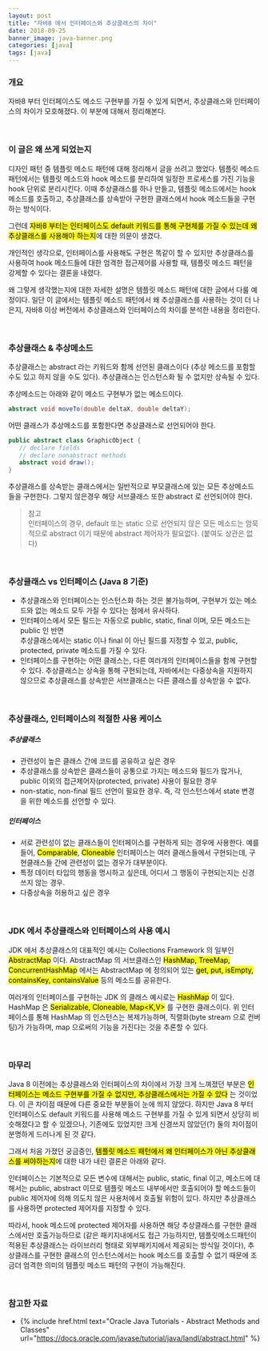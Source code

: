 ```yaml
---
layout: post
title: "자바8 에서 인터페이스와 추상클래스의 차이"
date: 2018-09-25
banner_image: java-banner.png
categories: [java]
tags: [java]
---
```


### 개요
자바8 부터 인터페이스도 메소드 구현부를 가질 수 있게 되면서, 추상클래스와 인터페이스의 차이가 모호해졌다. 이 부분에 대해서 정리해본다.
<!--more-->


<br/>

### 이 글은 왜 쓰게 되었는지

디자인 패턴 중 템플릿 메소드 패턴에 대해 정리해서 글을 쓰려고 했었다. 
템플릿 메소드 패턴에서는 템플릿 메소드와 hook 메소드를 분리하여 일정한 프로세스를 가진 기능을 hook 단위로 분리시킨다.
이때 추상클래스를 하나 만들고, 템플릿 메소드에서는 hook 메소드를 호출하고, 추상클래스를 상속받아 구현한 클래스에서 hook 메소드들을 구현하는 방식이다.  

그런데 <mark>자바8 부터는 인터페이스도 default 키워드를 통해 구현체를 가질 수 있는데 왜 추상클래스를 사용해야 하는지</mark>에 대한 의문이 생겼다.

개인적인 생각으로, 인터페이스를 사용해도 구현은 똑같이 할 수 있지만 추상클래스를 사용하여 hook 메소드들에 대한 엄격한 접근제어를 사용할 때, 
템플릿 메소드 패턴을 강제할 수 있다는 결론을 내렸다.

왜 그렇게 생각했는지에 대한 자세한 설명은 템플릿 메소드 패턴에 대한 글에서 다룰 예정이다.
일단 이 글에서는 템플릿 메소드 패턴에서 왜 추상클래스를 사용하는 것이 더 나은지, 자바8 이상 버전에서 추상클래스와 인터페이스의 차이를 분석한 내용을 정리한다.

<br/>

### 추상클래스 & 추상메소드

추상클래스는 abstract 라는 키워드와 함께 선언된 클래스이다 (추상 메소드를 포함할 수도 있고 하지 않을 수도 있다). 
추상클래스는 인스턴스화 될 수 없지만 상속될 수 있다. 

추상메소드는 아래와 같이 메소드 구현부가 없는 메소드이다.

```java
abstract void moveTo(double deltaX, double deltaY);
``` 

어떤 클래스가 추상메소드를 포함한다면 추상클래스로 선언되어야 한다.

```java
public abstract class GraphicObject {
   // declare fields
   // declare nonabstract methods
   abstract void draw();
}
```

추상클래스를 상속받는 클래스에서는 일반적으로 부모클래스에 있는 모든 추상메소드들을 구현한다. 그렇지 않은경우 해당 서브클래스 또한 abstract 로 선언되어야 한다.

> 참고 <br/>
인터페이스의 경우, default 또는 static 으로 선언되지 않은 모든 메소드는 암묵적으로 abstract 이기 때문에 abstract 제어자가 필요없다. (붙여도 상관은 없다)

<br/>


### 추상클래스 vs 인터페이스 (Java 8 기준)

* 추상클래스와 인터페이스는 인스턴스화 하는 것은 불가능하며, 구현부가 있는 메소드와 없는 메소드 모두 가질 수 있다는 점에서 유사하다. 
* 인터페이스에서 모든 필드는 자동으로 public, static, final 이며, 모든 메소드는 public 인 반면 <br/>
추상클래스에서는 static 이나 final 이 아닌 필드를 지정할 수 있고, public, protected, private 메소드를 가질 수 있다.
* 인터페이스를 구현하는 어떤 클래스는, 다른 여러개의 인터페이스들을 함께 구현할 수 있다.
추상클래스는 상속을 통해 구현되는데, 자바에서는 다중상속을 지원하지 않으므로 추상클래스를 상속받은 서브클래스는 다른 클래스를 상속받을 수 없다.

<br/>

### 추상클래스, 인터페이스의 적절한 사용 케이스
##### 추상클래스
* 관련성이 높은 클래스 간에 코드를 공유하고 싶은 경우
* 추상클래스를 상속받은 클래스들이 공통으로 가지는 메소드와 필드가 많거나, public 이외의 접근제어자(protected, private) 사용이 필요한 경우
* non-static, non-final 필드 선언이 필요한 경우. 즉, 각 인스턴스에서 state 변경을 위한 메소드를 선언할 수 있다.

##### 인터페이스
* 서로 관련성이 없는 클래스들이 인터페이스를 구현하게 되는 경우에 사용한다.
예를 들어, <mark>Comparable</mark>, <mark>Cloneable</mark> 인터페이스는 여러 클래스들에서 구현되는데, 구현클래스들 간에 관련성이 없는 경우가 대부분이다.
* 특정 데이터 타입의 행동을 명시하고 싶은데, 어디서 그 행동이 구현되는지는 신경쓰지 않는 경우.
* 다중상속을 허용하고 싶은 경우

<br/>


### JDK 에서 추상클래스와 인터페이스의 사용 예시

JDK 에서 추상클래스의 대표적인 예시는 Collections Framework 의 일부인 <mark>AbstractMap</mark> 이다. 
AbstractMap 의 서브클래스인 <mark>HashMap, TreeMap, ConcurrentHashMap</mark> 에서는
AbstractMap 에 정의되어 있는 <mark>get, put, isEmpty, containsKey, containsValue</mark> 등의 메소드를 공유한다.

여러개의 인터페이스를 구현하는 JDK 의 클래스 예시로는 <mark>HashMap</mark> 이 있다.
HashMap 은 <mark>Serializable, Cloneable, Map&lt;K,V&gt;</mark> 를 구현한 클래스이다.
위 인터페이스를 통해 HashMap 의 인스턴스는 복제가능하며, 직렬화(byte stream 으로 컨버팅)가 가능하며, map 으로써의 기능을 가진다는 것을 추론할 수 있다.


<br/>

### 마무리
Java 8 이전에는 추상클래스와 인터페이스의 차이에서 가장 크게 느껴졌던 부분은 <mark>인터페이스는 메소드 구현부를 가질 수 없지만, 
추상클래스에서는 가질 수 있다</mark> 는 것이었다.
이 큰 차이점 때문에 다른 중요한 부분들이 눈에 띄지 않았다.
하지만 Java 8 부터 인터페이스도 default 키워드를 사용해 메소드 구현부를 가질 수 있게 되면서 상당히 비슷해졌다고 할 수 있겠으나,
기존에도 있었지만 크게 신경쓰지 않았던(?) 둘의 차이점이 분명하게 드러나게 된 것 같다.

그래서 처음 가졌던 궁금증인, <mark>템플릿 메소드 패턴에서 왜 인터페이스가 아닌 추상클래스를 써야하는지</mark>에 대한 내가 내린 결론은 아래와 같다.

인터페이스는 기본적으로 모든 변수에 대해서는 public, static, final 이고, 메소드에 대해서는 public, abstract 이므로 
템플릿 메소드 내부에서만 호출되어야 할 메소드들이 public 제어자에 의해 의도치 않은 사용처에서 호출될 위험이 있다.
하지만 추상클래스를 사용하면 protected 제어자를 지정할 수 있다. 

따라서, hook 메소드에 protected 제어자를 사용하면 해당 추상클래스를 구현한 클래스에서만 호출가능하므로 
(같은 패키지내에서도 접근 가능하지만, 템플릿메소드패턴이 적용된 추상클래스는 라이브러리 형태로 외부패키지에서 제공되는 방식일 것이다),
추상클래스를 구현한 클래스의 인스턴스에서는 hook 메소드를 호출할 수 없기 때문에 조금더 엄격한 의미의 템플릿 메소드 패턴의 구현이 가능해진다.


<br/>

### 참고한 자료
* {% include href.html text="Oracle Java Tutorials - Abstract Methods and Classes" url="https://docs.oracle.com/javase/tutorial/java/IandI/abstract.html" %}